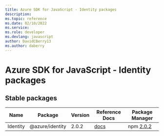```yaml
---
title: Azure SDK for JavaScript - Identity packages
description: 
ms.topic: reference
ms.date: 02/10/2022
ms.service: 
ms.role: developer
ms.devlang: javascript
author: DavidCBerry13
ms.author: daberry
---
```


# Azure SDK for JavaScript - Identity packages

## Stable packages

| Name                  | Package              | Version          | Reference Docs         | Package Manager                |
|-----------------------|----------------------|------------------|------------------------|--------------------------------|
| Identity | @azure/identity | 2.0.2 | [docs](/azure/javascript/sdk/sdk-demo2/identity/azure-identity/stable)  | npm [2.0.2](https://www.npmjs.com/package/%40azure%2Fidentity) |
 

 


 